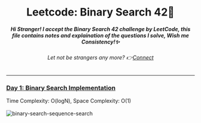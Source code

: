<h1 align="center">Leetcode: Binary Search 42🎯</h1>

<h5 align="center"><i> Hi Stranger! I accept the Binary Search 42 challenge by LeetCode, this file contains notes and explaination of the questions I solve, Wish me Consistency!✨</i></h5>
<h6 align="center"><i>Let not be strangers any more? 👉<a href= "https://www.linkedin.com/in/sugam-goel-india/">Connect</a></i></h6> 
<hr>

<h3> <u>Day 1: Binary Search Implementation</u></h3>
Time Complexity: O(logN),
Space Complexity: O(1)<br><br>
<img src="https://i.ibb.co/BsYL0t2/binary-search-sequence-search.gif" alt="binary-search-sequence-search" border="0">
